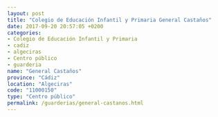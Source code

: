 ```yaml
---
layout: post
title: "Colegio de Educación Infantil y Primaria General Castaños"
date: 2017-09-20 20:57:05 +0200
categories:
- Colegio de Educación Infantil y Primaria
- cadiz
- algeciras
- Centro público
- guarderia
name: "General Castaños"
province: "Cádiz"
location: "Algeciras"
code: "11000150"
type: "Centro público"
permalink: /guarderias/general-castanos.html
---
```


